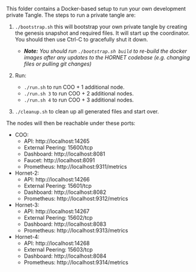 This folder contains a Docker-based setup to run your own development private Tangle. The steps to run a private tangle
are:

1. `./bootstrap.sh` this will bootstrap your own private tangle by creating the genesis snapshot and required files. It
   will start up the coordinator. You should then use Ctrl-C to gracefully shut it down.
   - _**Note:** You should run `./bootstrap.sh build` to re-build the docker images after any updates to the HORNET codebase (e.g. changing files or pulling git changes)_ 
2. Run:
   - `./run.sh` to run COO + 1 additional node.
   - `./run.sh 3` to run COO + 2 additional nodes.
   - `./run.sh 4` to run COO + 3 additional nodes.

3. `./cleanup.sh` to clean up all generated files and start over. 

The nodes will then be reachable under these ports:

- COO:
    - API: http://localhost:14265
    - External Peering: 15600/tcp
    - Dashboard: http://localhost:8081
    - Faucet: http://localhost:8091
    - Prometheus: http://localhost:9311/metrics
- Hornet-2:
    - API: http://localhost:14266
    - External Peering: 15601/tcp
    - Dashboard: http://localhost:8082
    - Prometheus: http://localhost:9312/metrics
- Hornet-3:
    - API: http://localhost:14267
    - External Peering: 15602/tcp
    - Dashboard: http://localhost:8083
    - Prometheus: http://localhost:9313/metrics
- Hornet-4:
    - API: http://localhost:14268
    - External Peering: 15603/tcp
    - Dashboard: http://localhost:8084
    - Prometheus: http://localhost:9314/metrics